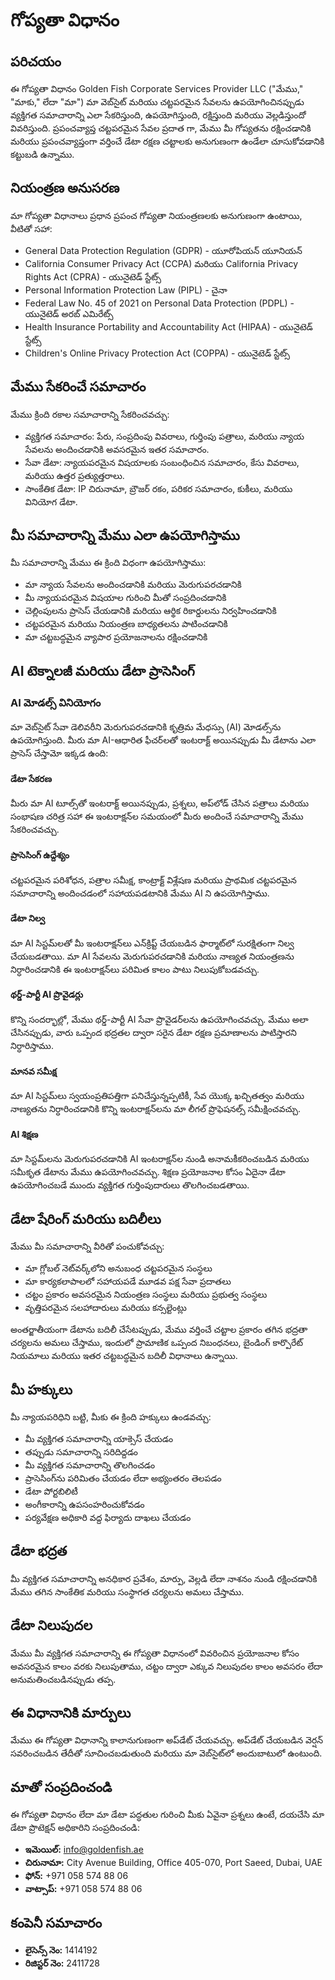 # గోప్యతా విధానం

## పరిచయం

ఈ గోప్యతా విధానం Golden Fish Corporate Services Provider LLC ("మేము," "మాకు," లేదా "మా") మా వెబ్‌సైట్ మరియు చట్టపరమైన సేవలను ఉపయోగించినప్పుడు వ్యక్తిగత సమాచారాన్ని ఎలా సేకరిస్తుంది, ఉపయోగిస్తుంది, రక్షిస్తుంది మరియు వెల్లడిస్తుందో వివరిస్తుంది. ప్రపంచవ్యాప్త చట్టపరమైన సేవల ప్రదాత గా, మేము మీ గోప్యతను రక్షించడానికి మరియు ప్రపంచవ్యాప్తంగా వర్తించే డేటా రక్షణ చట్టాలకు అనుగుణంగా ఉండేలా చూసుకోవడానికి కట్టుబడి ఉన్నాము.

## నియంత్రణ అనుసరణ

మా గోప్యతా విధానాలు ప్రధాన ప్రపంచ గోప్యతా నియంత్రణలకు అనుగుణంగా ఉంటాయి, వీటితో సహా:

- General Data Protection Regulation (GDPR) - యూరోపియన్ యూనియన్
- California Consumer Privacy Act (CCPA) మరియు California Privacy Rights Act (CPRA) - యునైటెడ్ స్టేట్స్
- Personal Information Protection Law (PIPL) - చైనా
- Federal Law No. 45 of 2021 on Personal Data Protection (PDPL) - యునైటెడ్ అరబ్ ఎమిరేట్స్
- Health Insurance Portability and Accountability Act (HIPAA) - యునైటెడ్ స్టేట్స్
- Children's Online Privacy Protection Act (COPPA) - యునైటెడ్ స్టేట్స్

## మేము సేకరించే సమాచారం

మేము క్రింది రకాల సమాచారాన్ని సేకరించవచ్చు:

- వ్యక్తిగత సమాచారం: పేరు, సంప్రదింపు వివరాలు, గుర్తింపు పత్రాలు, మరియు న్యాయ సేవలను అందించడానికి అవసరమైన ఇతర సమాచారం.
- సేవా డేటా: న్యాయపరమైన విషయాలకు సంబంధించిన సమాచారం, కేసు వివరాలు, మరియు ఉత్తర ప్రత్యుత్తరాలు.
- సాంకేతిక డేటా: IP చిరునామా, బ్రౌజర్ రకం, పరికర సమాచారం, కుకీలు, మరియు వినియోగ డేటా.

## మీ సమాచారాన్ని మేము ఎలా ఉపయోగిస్తాము

మీ సమాచారాన్ని మేము ఈ క్రింది విధంగా ఉపయోగిస్తాము:

- మా న్యాయ సేవలను అందించడానికి మరియు మెరుగుపరచడానికి
- మీ న్యాయపరమైన విషయాల గురించి మీతో సంప్రదించడానికి
- చెల్లింపులను ప్రాసెస్ చేయడానికి మరియు ఆర్థిక రికార్డులను నిర్వహించడానికి
- చట్టపరమైన మరియు నియంత్రణ బాధ్యతలను పాటించడానికి
- మా చట్టబద్ధమైన వ్యాపార ప్రయోజనాలను రక్షించడానికి

## AI టెక్నాలజీ మరియు డేటా ప్రాసెసింగ్

### AI మోడల్స్ వినియోగం

మా వెబ్‌సైట్ సేవా డెలివరీని మెరుగుపరచడానికి కృత్రిమ మేధస్సు (AI) మోడల్స్‌ను ఉపయోగిస్తుంది. మీరు మా AI-ఆధారిత ఫీచర్‌లతో ఇంటరాక్ట్ అయినప్పుడు మీ డేటాను ఎలా ప్రాసెస్ చేస్తామో ఇక్కడ ఉంది:

#### డేటా సేకరణ

మీరు మా AI టూల్స్‌తో ఇంటరాక్ట్ అయినప్పుడు, ప్రశ్నలు, అప్‌లోడ్ చేసిన పత్రాలు మరియు సంభాషణ చరిత్ర సహా ఈ ఇంటరాక్షన్‌ల సమయంలో మీరు అందించే సమాచారాన్ని మేము సేకరించవచ్చు.

#### ప్రాసెసింగ్ ఉద్దేశ్యం

చట్టపరమైన పరిశోధన, పత్రాల సమీక్ష, కాంట్రాక్ట్ విశ్లేషణ మరియు ప్రాథమిక చట్టపరమైన సమాచారాన్ని అందించడంలో సహాయపడటానికి మేము AI ని ఉపయోగిస్తాము.

#### డేటా నిల్వ

మా AI సిస్టమ్‌లతో మీ ఇంటరాక్షన్‌లు ఎన్‌క్రిప్ట్ చేయబడిన ఫార్మాట్‌లో సురక్షితంగా నిల్వ చేయబడతాయి. మా AI సేవలను మెరుగుపరచడానికి మరియు నాణ్యత నియంత్రణను నిర్ధారించడానికి ఈ ఇంటరాక్షన్‌లు పరిమిత కాలం పాటు నిలుపుకోబడవచ్చు.

#### థర్డ్-పార్టీ AI ప్రొవైడర్లు

కొన్ని సందర్భాల్లో, మేము థర్డ్-పార్టీ AI సేవా ప్రొవైడర్‌లను ఉపయోగించవచ్చు. మేము అలా చేసినప్పుడు, వారు ఒప్పంద భద్రతల ద్వారా సరైన డేటా రక్షణ ప్రమాణాలను పాటిస్తారని నిర్ధారిస్తాము.

#### మానవ సమీక్ష

మా AI సిస్టమ్‌లు స్వయంప్రతిపత్తిగా పనిచేస్తున్నప్పటికీ, సేవ యొక్క ఖచ్చితత్వం మరియు నాణ్యతను నిర్ధారించడానికి కొన్ని ఇంటరాక్షన్‌లను మా లీగల్ ప్రొఫెషనల్స్ సమీక్షించవచ్చు.

#### AI శిక్షణ

మా సిస్టమ్‌లను మెరుగుపరచడానికి AI ఇంటరాక్షన్‌ల నుండి అనామకీకరించబడిన మరియు సమీకృత డేటాను మేము ఉపయోగించవచ్చు. శిక్షణ ప్రయోజనాల కోసం ఏదైనా డేటా ఉపయోగించబడే ముందు వ్యక్తిగత గుర్తింపుదారులు తొలగించబడతాయి.

## డేటా షేరింగ్ మరియు బదిలీలు

మేము మీ సమాచారాన్ని వీరితో పంచుకోవచ్చు:

- మా గ్లోబల్ నెట్‌వర్క్‌లోని అనుబంధ చట్టపరమైన సంస్థలు
- మా కార్యకలాపాలలో సహాయపడే మూడవ పక్ష సేవా ప్రదాతలు
- చట్టం ప్రకారం అవసరమైన నియంత్రణ సంస్థలు మరియు ప్రభుత్వ సంస్థలు
- వృత్తిపరమైన సలహాదారులు మరియు కన్సల్టెంట్లు

అంతర్జాతీయంగా డేటాను బదిలీ చేసేటప్పుడు, మేము వర్తించే చట్టాల ప్రకారం తగిన భద్రతా చర్యలను అమలు చేస్తాము, ఇందులో ప్రామాణిక ఒప్పంద నిబంధనలు, బైండింగ్ కార్పొరేట్ నియమాలు మరియు ఇతర చట్టబద్ధమైన బదిలీ విధానాలు ఉన్నాయి.

## మీ హక్కులు

మీ న్యాయపరిధిని బట్టి, మీకు ఈ క్రింది హక్కులు ఉండవచ్చు:

- మీ వ్యక్తిగత సమాచారాన్ని యాక్సెస్ చేయడం
- తప్పుడు సమాచారాన్ని సరిదిద్దడం
- మీ వ్యక్తిగత సమాచారాన్ని తొలగించడం
- ప్రాసెసింగ్‌ను పరిమితం చేయడం లేదా అభ్యంతరం తెలపడం
- డేటా పోర్టబిలిటీ
- అంగీకారాన్ని ఉపసంహరించుకోవడం
- పర్యవేక్షణ అధికారి వద్ద ఫిర్యాదు దాఖలు చేయడం

## డేటా భద్రత

మీ వ్యక్తిగత సమాచారాన్ని అనధికార ప్రవేశం, మార్పు, వెల్లడి లేదా నాశనం నుండి రక్షించడానికి మేము తగిన సాంకేతిక మరియు సంస్థాగత చర్యలను అమలు చేస్తాము.

## డేటా నిలుపుదల

మేము మీ వ్యక్తిగత సమాచారాన్ని ఈ గోప్యతా విధానంలో వివరించిన ప్రయోజనాల కోసం అవసరమైన కాలం వరకు నిలుపుతాము, చట్టం ద్వారా ఎక్కువ నిలుపుదల కాలం అవసరం లేదా అనుమతించబడినప్పుడు తప్ప.

## ఈ విధానానికి మార్పులు

మేము ఈ గోప్యతా విధానాన్ని కాలానుగుణంగా అప్‌డేట్ చేయవచ్చు. అప్‌డేట్ చేయబడిన వెర్షన్ సవరించబడిన తేదీతో సూచించబడుతుంది మరియు మా వెబ్‌సైట్‌లో అందుబాటులో ఉంటుంది.

## మాతో సంప్రదించండి

ఈ గోప్యతా విధానం లేదా మా డేటా పద్ధతుల గురించి మీకు ఏవైనా ప్రశ్నలు ఉంటే, దయచేసి మా డేటా ప్రొటెక్షన్ అధికారిని సంప్రదించండి:

- **ఇమెయిల్:** info@goldenfish.ae
- **చిరునామా:** City Avenue Building, Office 405-070, Port Saeed, Dubai, UAE
- **ఫోన్:** +971 058 574 88 06
- **వాట్సాప్:** +971 058 574 88 06

## కంపెనీ సమాచారం

- **లైసెన్స్ నెం:** 1414192
- **రిజిస్టర్ నెం:** 2411728